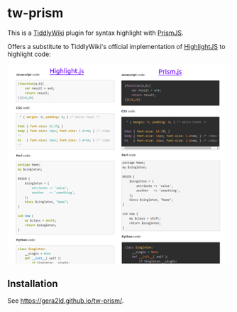 # tw-prism

This is a [TiddlyWiki](https://tiddlywiki.com/) plugin for syntax highlight with [PrismJS](https://prismjs.com/).

Offers a substitute to TiddlyWiki's official implementation of [HighlightJS](https://highlightjs.org/) to highlight code:

![image](/PrismJSvHighlightJS.png)

## Installation

See <https://gera2ld.github.io/tw-prism/>.
